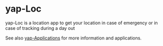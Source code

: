 # yap-Loc

yap-Loc is a location app to get your location in case of emergency or in case of tracking during a day out

See also [yap-Applications](/twitwi/yap-applications) for more information and applications.



